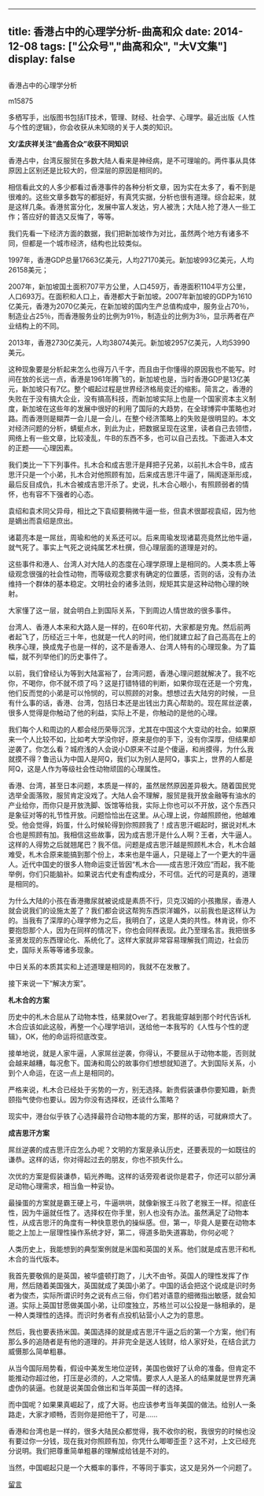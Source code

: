 
---
title:   香港占中的心理学分析-曲高和众
date: 2014-12-08
tags: ["公众号","曲高和众", "大V文集"]
display: false
---


## 



香港占中的心理学分析




m15875




多栖写手，出版图书包括IT技术，管理、财经、社会学、心理学。最近出版《人性与个性的逻辑》，你会收获从未知晓的关于人类的知识。


**文/孟庆祥关注“曲高合众”收获不同知识**



香港占中，台湾反服贸在多数大陆人看来是神经病，是不可理喻的。两件事从具体原因上区别还是比较大的，但深层的原因是相同的。



相信看此文的人多少都看过香港事件的各种分析文章，因为实在太多了，看不到是很难的。这些文章多数写的都挺好，有真凭实据，分析也很有道理。综合起来，就是这样几条。香港贫富分化，发展中富人发达，穷人被洗；大陆人抢了港人一些工作；答应好的普选又反悔了，等等。



我们先看一下经济方面的数据，我们把新加坡作为对比，虽然两个地方有诸多不同，但都是一个城市经济，结构也比较类似。



1997年，香港GDP总量17663亿美元，人均27170美元。新加坡993亿美元，人均26158美元；



2007年，新加坡国土面积707平方公里，人口459万，香港面积1104平方公里，人口693万。在面积和人口上，香港都大于新加坡。2007年新加坡的GDP为1610亿美元，香港为2070亿美元，在新加坡的国内生产总值构成中，服务业占70％，制造业占25％，而香港服务业的比例为91％，制造业的比例为3％，显示两者在产业结构上的不同。



2013年，香港2730亿美元，人均38074美元。新加坡2957亿美元，人均53990美元。



这种现象要是分析起来怎么也得万八千字，而且由于你懂得的原因我也不能写。时间在放的长远一点，香港是1961年腾飞的，新加坡也是，当时香港GDP是13亿美元，新加坡只有7亿。整个崛起过程是世界经济格局变迁的缩影。简言之，香港的失败在于没有搞大企业，没有搞高科技，而新加坡实际上也是一个国家资本主义制度，新加坡在这些年的发展中很好的利用了国际的大趋势，在全球博弈中策略也对路。而香港则是糊弄一会儿是一会儿，在整个经济策略上的失败是很明显的。本文对经济问题的分析，蜻蜓点水，到此为止，把数据呈现在这里，读者自己去领悟，网络上有一些文章，比较凌乱，牛B的东西不多，也可以自己去找。下面进入本文的正题——心理因素。



我们类比一下下列事件。扎木合和成吉思汗是拜把子兄弟，以前扎木合牛B，成吉思汗只是一个小弟，扎木合对他照顾有加，后来成吉思汗牛逼了，隔阂逐渐形成，最后反目成仇，扎木合被成吉思汗杀了。史说，扎木合心眼小，有照顾弱者的情怀，也有容不下强者的心态。



袁绍和袁术同父异母，相比之下袁绍要稍微牛逼一些，但袁术很鄙视袁绍，因为他是嫡出而袁绍是庶出。



诸葛亮本是一屌丝，周瑜和他的关系还可以。后来周瑜发现诸葛亮竟然比他牛逼，就气死了。事实上气死之说纯属艺术杜撰，但心理层面的道理是对的。



这些事件和港人、台湾人对大陆人的态度在心理学原理上是相同的。人类本质上等级观念很强的社会性动物，而等级观念要求有确定的位置感，否则的话，没有办法维持一个群体的基本稳定。文明社会的诸多法则，规矩其实是这种动物心理的映射。



大家懂了这一层，就会明白上到国际关系，下到周边人情世故的很多事件。



台湾人、香港人本来和大路人是一样的，在60年代初，大家都是穷鬼。然后前两者起飞了，历经近三十年，也就是一代人的时间，他们就建立起了自己高高在上的秩序心理，换成鬼子也是一样的，这不是香港人、台湾人特有的心理现象。为了篇幅，就不列举他们的历史事件了。



以前，我们曾经认为等到大陆富裕了，台湾问题，香港心理问题就解决了。我不吃你，不喝你，你不就不烦了吗？这是打错特错的判断，如果你现在还是一个穷鬼，他们反而觉的小弟是可以怜悯的，可以照顾的对象。想想过去大陆穷的时候，一旦有什么事的话，香港、台湾，包括日本还是出钱出力真心帮助的。现在屌丝逆袭，很多人觉得是你触动了他的利益，实际上不是，你触动的是他的心理。



我们每个人和周边的人都会经历荣辱沉浮，尤其在中国这个大变动的社会。如果原来一个人比较不如，比如考大学没你好，原来是你的手下，没有你深厚，但结果却逆袭了。你怎么看？城府浅的人会说小D原来不过是个傻逼，和尚摸得，为什么我就摸不得？鲁迅认为中国人是阿Q，我们以为别人是阿Q，事实上，世界的人都是阿Q，这是人作为等级社会性动物顽固的心理属性。



香港、台湾，甚至日本问题，本质是一样的，虽然居然原因差异极大。随着国民党选举全面落败，服贸肯定没戏了。大陆人会不理解，服贸是我开放金融等有油水的产业给你，而你只是开放洗脚、饭馆等给我，实际上你也可以不开放，这个东西只是象征对等的礼节性开放。问题恰恰出在这里。从心理上说，你越照顾他，他越难受。他会觉得，妈蛋，什么时候轮得到你照顾我了！成吉思汗崛起时，据说对札木合也是照顾有加。我相信这些故事，因为成吉思汗是什么人啊？王者，大牛逼人。这样的人得势之后就翘尾巴？我不信。问题是成吉思汗越是照顾札木合，札木合越难受，札木合原来能搞到那个份上，本来也是牛逼人，只是碰上了一个更大的牛逼人。近代中国史的很多人物命运变迁皆因“札木合——成吉思汗效应”而起，我不能举例，你们只能脑补。如果说古代史有虚构成分，不可信。近代的可是真的，道理是相同的。



为什么大陆的小孩在香港撒尿就被说成是素质不行，贝克汉姆的小孩撒尿，香港人就会说我们的设施太差了？我们都会说这帮狗东西崇洋媚外，以前我也是这样认为的。当我有了深厚的心理学修为之后，我明白了，这是人类的共性。林肯说，你不要抱怨那个人，因为在同样的情况下，你也会同样表现。此乃至理名言。我把很多圣贤发现的东西理论化、系统化了。这样大家就非常容易理解我们周边，社会历史，国际关系等等诸多现象。



中日关系的本质其实和上述道理是相同的，我就不在发散了。



接下来说一下“解决方案”。



**札木合的方案**

历史中的札木合屈从了动物本性，结果就Over了。若我能穿越到那个时代告诉札木合应该如此这般，再整一个心理学培训，送给他一本我写的《人性与个性的逻辑》，OK，他的命运将彻底改变。



接单地说，就是人家牛逼，人家屌丝逆袭，你得认，不要屈从于动物本能，否则就会越来越糟，每况愈下。国涛和周公的故事你们想想就知道了。大到国际关系，小到个人命运，在这一点上是相同的。



严格来说，札木合已经处于劣势的一方，别无选择。新贵假装谦恭你要知趣，新贵颐指气使你也要认。因为你没有选择权，还谈什么策略？



现实中，港台似乎铁了心选择最符合动物本能的方案，那样的话，可就麻烦大了。



**成吉思汗方案**

屌丝逆袭的成吉思汗应怎么办呢？文明的方案是承认历史，还要表现的一如既往的谦恭。这样的话，你对得起过去的朋友，你也不损失什么。



次优的方案是假装谦恭，韬光养晦。这样的话旁观者说你是君子，你还可以部分满足动物心理需求，相当鱼一种妥协。



最操蛋的方案就是霸王硬上弓，牛逼哄哄，就像新猴王斗败了老猴王一样。彻底任性，因为牛逼就任性了。选择权在你手里，别人也没有办法。虽然满足了动物本性，从成吉思汗的角度有一种快意恩仇的操纵感。但，第一，毕竟人是要在动物本能之上加上一层理性操作系统才好，第二，得道多助失道寡助，你何必呢？



人类历史上，我能想到的典型案例就是米国和英国的关系。他们就是成吉思汗和札木合的当代版本。



我首先要敬佩的是英国，被华盛顿打跑了，儿大不由爷。英国人的理性发挥了作用，然后随着美国强大，英国就成了美国小弟了。中国的话会把这个说成是识时务者为俊杰，实际所谓识时务之说有点三俗，你们若对语意的细微指出敏感，就会知道。实际上英国甘愿做美国小弟，让印度独立，苏格兰可以公投是一脉相承的，是一种人类理性的选择。而识时务者有点投机钻营小人之为的意思。



然后，我也要表扬米国。美国选择的就是成吉思汗牛逼之后的第一个方案，他们有那么多的追随者是有他的道理的。并非完全是送人钱财，给人家好处，在结合武力威慑那么简单粗暴。



从当今国际局势看，假设中美发生地位逆转，美国也做好了认命的准备。但肯定不能推动你超过他，打压是必须的，人之常情。要求人人是圣人的结果就是世界充满虚伪的装逼。也就是说美国会做出和当年英国一样的选择。



而中国呢？如果果真崛起了，成了大哥。也应该参考当年美国的做法。给别人一条路走，大家才顺畅，否则你是把他干了，可是……



香港和台湾也是一样的，很多大陆民众都觉得，我不收你的税，我很穷的时候也没有要过你一分钱，现在我对你照顾有加，你凭什么唧唧歪歪？这不对，上文已经充分说明。我们把尊重简单粗暴的理解成给钱是不对的。





当然，中国崛起只是一个大概率的事件，不等同于事实，这又是另外一个问题了。











[留言](javascript:;)


